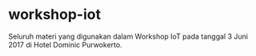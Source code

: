# workshop-iot
Seluruh materi yang digunakan dalam Workshop IoT pada tanggal 3 Juni 2017 di Hotel Dominic Purwokerto.
